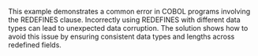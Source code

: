 This example demonstrates a common error in COBOL programs involving the REDEFINES clause.  Incorrectly using REDEFINES with different data types can lead to unexpected data corruption.  The solution shows how to avoid this issue by ensuring consistent data types and lengths across redefined fields.